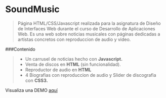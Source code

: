 # SoundMusic
>Página HTML/CSS/Javascript realizada para la asignatura de Diseño de Interfaces Web durante el curso de Desarrollo de Aplicaciones Web. 
>Es una web sobre noticias musicales con páginas dedicadas a artistas concretos con reproduccion de audio y video.

###Contenido
> - Un carrusel de noticias hecho con **Javascript.**
> - Venta de discos en **HTML** (sin funcionalidad).
> - Reproductor de audio en **HTML**
> - 4 Biografias con reproduccion de audio y Slider de discografia con **CSS3.**

Visualiza una DEMO [aquí](http://jorgeariza.zz.mu/SoundMusic/index.html)
